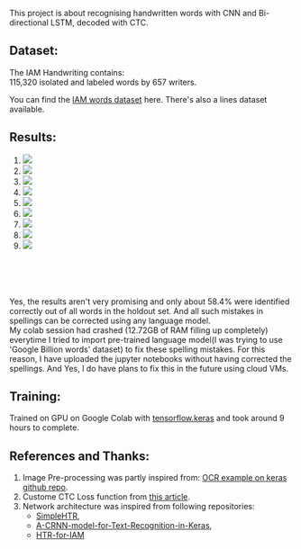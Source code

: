This project is about recognising handwritten words with CNN and Bi-directional LSTM, decoded with CTC.

## Dataset:
The IAM Handwriting contains:  
115,320 isolated and labeled words by 657 writers.

You can find the <a href=http://www.fki.inf.unibe.ch/databases/iam-handwriting-database>IAM words dataset</a> here. There's also a lines dataset available.</br>

## Results:

<ol>
 <li><a href=""><img src="https://raw.githubusercontent.com/naveen-9697/Handwritten-text-recognition-OCR----IAM-dataset---CNN-and-BiRNN/master/some%20images/g07-038-01-02.png"/></a></li>
<li><a href=""><img src="https://raw.githubusercontent.com/naveen-9697/Handwritten-text-recognition-OCR----IAM-dataset---CNN-and-BiRNN/master/some%20images/b05-098-03-06.png"/></a></li>
<li><a href=""><img src="https://raw.githubusercontent.com/naveen-9697/Handwritten-text-recognition-OCR----IAM-dataset---CNN-and-BiRNN/master/some%20images/g06-037k-01-02.png"/></a></li>

<li><a href=""><img src="https://raw.githubusercontent.com/naveen-9697/Handwritten-text-recognition-OCR----IAM-dataset---CNN-and-BiRNN/master/some%20images/l04-098-00-06.png"/></a></li>
<li><a href=""><img src="https://raw.githubusercontent.com/naveen-9697/Handwritten-text-recognition-OCR----IAM-dataset---CNN-and-BiRNN/master/some%20images/a03-030-04-05.png"/></a></li>
<li><a href=""><img src="https://raw.githubusercontent.com/naveen-9697/Handwritten-text-recognition-OCR----IAM-dataset---CNN-and-BiRNN/master/some%20images/d03-112-01-03.png"/></a></li>

<li><a href=""><img src="https://raw.githubusercontent.com/naveen-9697/Handwritten-text-recognition-OCR----IAM-dataset---CNN-and-BiRNN/master/some%20images/a01-122-05-06.png"/></a></li>
<li><a href=""><img src="https://raw.githubusercontent.com/naveen-9697/Handwritten-text-recognition-OCR----IAM-dataset---CNN-and-BiRNN/master/some%20images/e04-004-04-01.png"/></a></li>
<li><a href=""><img src="https://raw.githubusercontent.com/naveen-9697/Handwritten-text-recognition-OCR----IAM-dataset---CNN-and-BiRNN/master/some%20images/k04-017-08-07.png"/></a></li>
</ol>
<br></br>
<br></br>
Yes, the results aren't very promising and only about 58.4% were identified correctly out of all words in the holdout set. And all such mistakes in spellings can be corrected using any language model.<br>
My colab session had crashed (12.72GB of RAM filling up completely) everytime I tried to import pre-trained language model(I was trying to use 'Google Billion words' dataset) to fix these spelling mistakes. For this reason, I have uploaded the jupyter notebooks without having corrected the spellings. And Yes, I do have plans to fix this in the future using cloud VMs.


## Training:
Trained on GPU on Google Colab with <a href=https://www.tensorflow.org/api_docs/python/tf/keras>tensorflow.keras</a> and took around 9 hours to complete.

## References and Thanks:
<ol>
<li>Image Pre-processing was partly inspired from: <a href ="https://github.com/keras-team/keras/blob/1a3ee8441933fc007be6b2beb47af67998d50737/examples/image_ocr.py"> OCR example on keras github repo</a>.</li>
<li>Custome CTC Loss function from <a href=https://towardsdatascience.com/intuitively-understanding-connectionist-temporal-classification-3797e43a86c>this article</a>.</li>
<li>Network architecture was inspired from following repositories:
  <ul>
    <li><a href=https://github.com/githubharald/SimpleHTR>SimpleHTR</a>,</li>
    <li><a href=https://github.com/TheAILearner/A-CRNN-model-for-Text-Recognition-in-Keras>A-CRNN-model-for-Text-Recognition-in-Keras</a>,</li>
    <li><a href=https://github.com/tuandoan998/HTR-for-IAM>HTR-for-IAM</a></li>
  </ul>
</ol>

